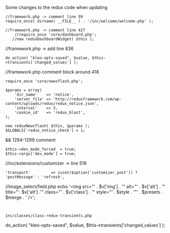 Some changes to the redux code when updating

```
//framework.php -> comment line 59
require_once( dirname( __FILE__ ) . '/inc/welcome/welcome.php' );
```

```
//framework.php -> comment line 427
    //require_once 'core/dashboard.php';
   //new reduxDashboardWidget( $this );
```

//framework.php -> add line 836
```
do_action( "kleo-opts-saved", $value, $this->transients['changed_values'] );
```

//framework.php
comment block around 418
```
require_once 'core/newsflash.php';

$params = array(
    'dir_name'    => 'notice',
    'server_file' => 'http://reduxframework.com/wp-content/uploads/redux/redux_notice.json',
    'interval'    => 3,
    'cookie_id'   => 'redux_blast',
);

new reduxNewsflash( $this, $params );
$GLOBALS['redux_notice_check'] = 1;
```

&& 1294-1299 comment
```
$this->dev_mode_forced  = true;
$this->args['dev_mode'] = true;
```

//inc/extensions/customizer -> line 516
```
'transport'         => isset($option['customizer_post']) ? 'postMessage' : 'refresh',
```

//image_select/field.php
echo '<img src="' . $v['img'] . '" alt="' . $v['alt'] . '" title="'. $v['alt'] .'" class="' . $v['class'] . '" style="' . $style . '"' . $presets . $merge . ' />';
```


inc/classes/class-redux-transients.php
```
do_action( "kleo-opts-saved", $value, $this->transients['changed_values'] );
```
